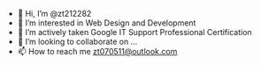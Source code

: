- 👋 Hi, I’m @zt212282
- 👀 I’m interested in Web Design and Development
- 🌱 I’m actively taken Google IT Support Professional Certification 
- 💞️ I’m looking to collaborate on ...
- 📫 How to reach me zt070511@outlook.com

<!---
zt212282/zt212282 is a ✨ special ✨ repository because its `README.md` (this file) appears on your GitHub profile.
You can click the Preview link to take a look at your changes.
--->
